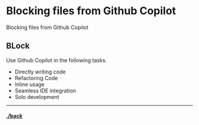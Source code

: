 # Blocking files from Github Copilot
Blocking files from Github Copilot


## BLock
Use Github Copilot in the following tasks.
- Directly writing code
- Refactoring Code
- Inline usage
- Seamless IDE integration
- Solo development



---

#### [./back](./README.md)
